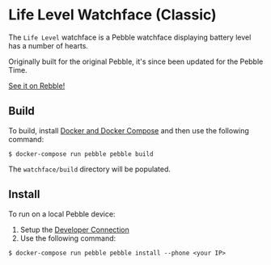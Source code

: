 # Life Level Watchface (Classic)

The `Life Level` watchface is a Pebble watchface displaying battery level has a number of hearts.

Originally built for the original Pebble, it's since been updated for the Pebble Time.

[See it on Rebble!](https://apps.rebble.io/en_US/application/5356ac4d039d6076ba000025)

## Build

To build, install [Docker and Docker Compose](https://docs.docker.com/compose/install/) and then use the following command:

```
$ docker-compose run pebble pebble build
```

The `watchface/build` directory will be populated.

## Install

To run on a local Pebble device:
1. Setup the [Developer Connection](https://developer.rebble.io/developer.pebble.com/guides/tools-and-resources/developer-connection/index.html)
2. Use the following command:

```
$ docker-compose run pebble pebble install --phone <your IP>
```
